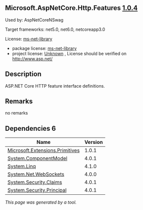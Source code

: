 Microsoft.AspNetCore.Http.Features [1.0.4](https://www.nuget.org/packages/Microsoft.AspNetCore.Http.Features/1.0.4)
--------------------

Used by: AspNetCoreNSwag

Target frameworks: net5.0, net6.0, netcoreapp3.0

License: [ms-net-library](../../../../licenses/ms-net-library) 

- package license: [ms-net-library](http://www.microsoft.com/web/webpi/eula/net_library_eula_enu.htm) 
- project license: [Unknown](http://www.asp.net/) , License should be verified on http://www.asp.net/

Description
-----------
ASP.NET Core HTTP feature interface definitions.

Remarks
-----------
no remarks


Dependencies 6
-----------

|Name|Version|
|----------|:----|
|[Microsoft.Extensions.Primitives](../../../../packages/nuget.org/microsoft.extensions.primitives/1.0.1)|1.0.1|
|[System.ComponentModel](../../../../packages/nuget.org/system.componentmodel/4.0.1)|4.0.1|
|[System.Linq](../../../../packages/nuget.org/system.linq/4.1.0)|4.1.0|
|[System.Net.WebSockets](../../../../packages/nuget.org/system.net.websockets/4.0.0)|4.0.0|
|[System.Security.Claims](../../../../packages/nuget.org/system.security.claims/4.0.1)|4.0.1|
|[System.Security.Principal](../../../../packages/nuget.org/system.security.principal/4.0.1)|4.0.1|

*This page was generated by a tool.*
